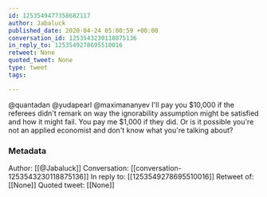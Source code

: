 ```yaml
---
id: 1253549477358682117
author: Jabaluck
published_date: 2020-04-24 05:00:59 +00:00
conversation_id: 1253543230118875136
in_reply_to: 1253549278695510016
retweet: None
quoted_tweet: None
type: tweet
tags:

---
```


@quantadan @yudapearl @maximananyev I'll pay you $10,000 if the referees didn't remark on way the ignorability assumption might be satisfied and how it might fail. You pay me $1,000 if they did. Or is it possible you're not an applied economist and don't know what you're talking about?

### Metadata

Author: [[@Jabaluck]]
Conversation: [[conversation-1253543230118875136]]
In reply to: [[1253549278695510016]]
Retweet of: [[None]]
Quoted tweet: [[None]]
